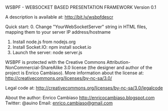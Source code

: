 WSBPF - WEBSOCKET BASED PRESENTATION FRAMEWORK
Version 0.1

A description is available at:
http://bit.ly/wsbpfdescr

Quick start:
0. Change "YourWebSocketServer" string in HTML files, mapping them to your server IP address/hostname
1. Install node.js from nodejs.org
2. Install Socket.IO: npm install socket.io
3. Launch the server: node server.js

WSBPF is protected with the Creative Commons Attribution-NonCommercial-ShareAlike 3.0 license (the designer and author of the project is Enrico Cambiaso).
More information about the license at:
http://creativecommons.org/licenses/by-nc-sa/3.0/

Legal code at:
http://creativecommons.org/licenses/by-nc-sa/3.0/legalcode

About the author:
Enrico Cambiaso
http://enricocambiaso.blogspot.com
Twitter: @auino
Email: enrico.cambiaso@gmail.com
